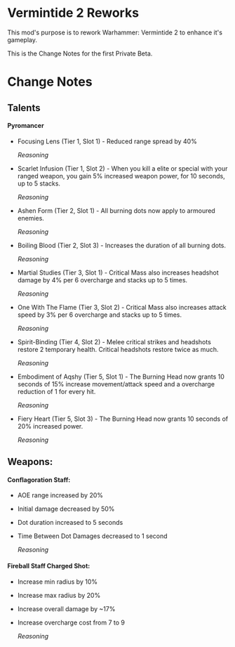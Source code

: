 # Vermintide 2 Reworks

This mod's purpose is to rework Warhammer: Vermintide 2 to enhance it's gameplay.

This is the Change Notes for the first Private Beta.

# Change Notes

## Talents

#### Pyromancer
+ Focusing Lens (Tier 1, Slot 1) - 
  Reduced range spread by 40%
  
  *Reasoning*

+ Scarlet Infusion (Tier 1, Slot 2) - 
  When you kill a elite or special with your ranged weapon, you gain 5% increased weapon power, for 10 seconds, up to 5 stacks.
  
  *Reasoning*

+ Ashen Form (Tier 2, Slot 1) - 
  All burning dots now apply to armoured enemies.
  
  *Reasoning*

+ Boiling Blood (Tier 2, Slot 3) - 
  Increases the duration of all burning dots.
  
  *Reasoning*

+ Martial Studies (Tier 3, Slot 1) - 
  Critical Mass also increases headshot damage by 4% per 6 overcharge and stacks up to 5 times.
  
  *Reasoning*

+ One With The Flame (Tier 3, Slot 2) - 
  Critical Mass also increases attack speed by 3% per 6 overcharge and stacks up to 5 times.
  
  *Reasoning*

+ Spirit-Binding (Tier 4, Slot 2) - 
  Melee critical strikes and headshots restore 2 temporary health. Critical headshots restore twice as much.
  
  *Reasoning*

+ Embodiment of Aqshy (Tier 5, Slot 1) - 
  The Burning Head now grants 10 seconds of 15% increase movement/attack speed and a overcharge reduction of 1 for every hit.
  
  *Reasoning*

+ Fiery Heart (Tier 5, Slot 3) - 
  The Burning Head now grants 10 seconds of 20% increased power.
  
  *Reasoning*


## Weapons:

#### Conflagoration Staff:
+ AOE range increased by 20% 
+ Initial damage decreased by 50% 
+ Dot duration increased to 5 seconds 
+ Time Between Dot Damages decreased to 1 second 
  
  *Reasoning*

#### Fireball Staff Charged Shot:
+ Increase min radius by 10%
+ Increase max radius by 20%
+ Increase overall damage by ~17%
+ Increase overcharge cost from 7 to 9
  
  *Reasoning*

